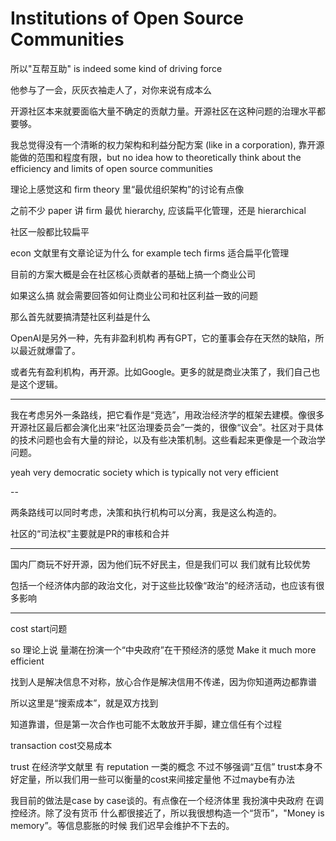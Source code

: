 # Institutions of Open Source Communities

所以"互帮互助" is indeed some kind of driving force

他参与了一会，灰灰衣袖走人了，对你来说有成本么

开源社区本来就要面临大量不确定的贡献力量。开源社区在这种问题的治理水平都要够。

我总觉得没有一个清晰的权力架构和利益分配方案 (like in a corporation), 靠开源能做的范围和程度有限，but no idea how to theoretically think about the efficiency and limits of open source communities

理论上感觉这和 firm theory 里“最优组织架构”的讨论有点像

之前不少 paper 讲 firm 最优 hierarchy, 应该扁平化管理，还是 hierarchical

社区一般都比较扁平

econ 文献里有文章论证为什么 for example tech firms 适合扁平化管理

目前的方案大概是会在社区核心贡献者的基础上搞一个商业公司

如果这么搞 就会需要回答如何让商业公司和社区利益一致的问题

那么首先就要搞清楚社区利益是什么

OpenAI是另外一种，先有非盈利机构 再有GPT，它的董事会存在天然的缺陷，所以最近就爆雷了。

或者先有盈利机构，再开源。比如Google。更多的就是商业决策了，我们自己也是这个逻辑。

---

我在考虑另外一条路线，把它看作是“竞选”，用政治经济学的框架去建模。像很多开源社区最后都会演化出来“社区治理委员会”一类的，很像“议会”。社区对于具体的技术问题也会有大量的辩论，以及有些决策机制。这些看起来更像是一个政治学问题。

yeah very democratic society
which is typically not very efficient

--

两条路线可以同时考虑，决策和执行机构可以分离，我是这么构造的。

社区的“司法权”主要就是PR的审核和合并

---

国内厂商玩不好开源，因为他们玩不好民主，但是我们可以 我们就有比较优势

包括一个经济体内部的政治文化，对于这些比较像“政治”的经济活动，也应该有很多影响

---

cost start问题

so 理论上说 量潮在扮演一个“中央政府”在干预经济的感觉
Make it much more efficient

找到人是解决信息不对称，放心合作是解决信用不传递，因为你知道两边都靠谱

所以这里是“搜索成本”，就是双方找到

知道靠谱，但是第一次合作也可能不太敢放开手脚，建立信任有个过程

transaction cost交易成本

trust 在经济学文献里 有 reputation 一类的概念 不过不够强调“互信”
trust本身不好定量，所以我们用一些可以衡量的cost来间接定量他
不过maybe有办法

我目前的做法是case by case谈的。有点像在一个经济体里 我扮演中央政府 在调控经济。除了没有货币 什么都很接近了，所以我很想构造一个“货币”，"Money is memory”。等信息膨胀的时候 我们迟早会维护不下去的。
